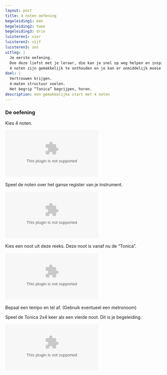 ```yaml
---
layout: post
title: 4 noten oefening
begeleiding1: één
begeleiding2: twee
begeleiding3: drie
luisteren1: vier
luisteren2: vijf
luisteren3: zes
uitleg: |
  Je eerste oefening.
  Doe deze liefst met je leraar, die kan je snel op weg helpen en inspireren met zijn eigen improvisaties.
  4 noten zijn gemakkelijk te onthouden en je kan er onmiddelijk mooie klanken met maken.
doel: |
  Vertrouwen krijgen.
  4-maten structuur voelen.
  Het begrip “Tonica” begrijpen, horen.
description: een gemakkelijke start met 4 noten
---
```


### De oefening

Kies 4 noten.

![4 noten](/assets/img/01-4n/IB-IM-4-noten-scale.eps "title")

Speel de noten over het ganse register van je instrument.

![4 noten](/assets/img/01-4n/IB-IM-4-noten-register.eps "title")

Kies een noot uit deze reeks. Deze noot is vanaf nu de “Tonica”.

![4 noten](/assets/img/01-4n/IB-IM-4-noten-noot.eps "title")

Bepaal een tempo en tel af. (Gebruik eventueel een metronoom)

Speel de Tonica 2x4 keer als een vierde noot. Dit is je begeleiding.

![4 noten](/assets/img/01-4n/IB-IM-4-noten-baslijn.eps "title")
